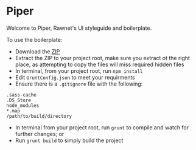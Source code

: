 # Piper
Welcome to Piper, Rawnet's UI styleguide and boilerplate.

To use the boilerplate: 
- Download the [ZIP](https://github.com/dahliacreative/piper/zipball/master)
- Extract the ZIP to your project root, make sure you extract ot the right place, as attempting to copy the files will miss required hidden files
- In terminal, from your project root, run `npm install`
- Edit `GruntConfig.json` to meet your requirments
- Ensure there is a `.gitignore` file with the following:
```
.sass-cache
.DS_Store
node_modules
*.map
/path/to/build/directory
```
- In terminal from your project root, run `grunt` to compile and watch for further changes; or
- Run `grunt build` to simply build the project
